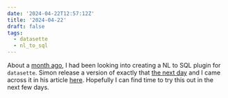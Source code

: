 ```yaml
---
date: '2024-04-22T12:57:12Z'
title: '2024-04-22'
draft: false
tags:
  - datasette
  - nl_to_sql
---
```


About a [month ago](logs/2024/03/25), I had been looking into creating a NL to SQL plugin for `datasette`.
Simon release a version of exactly that [the next day](https://github.com/datasette/datasette-query-assistant/commit/146927b62889ab28e19c604d9d3ee8ddb26f3991) and I came across it in his article [here](https://simonwillison.net/2024/Apr/17/ai-for-data-journalism/#ai-assisted-sql).
Hopefully I can find time to try this out in the next few days.
